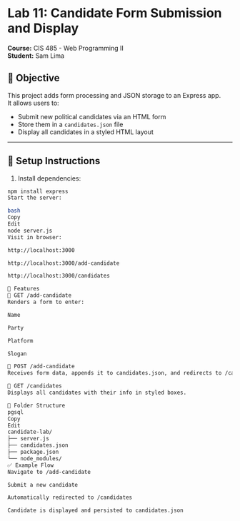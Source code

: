 # Lab 11: Candidate Form Submission and Display

**Course:** CIS 485 - Web Programming II  
**Student:** Sam Lima  

## 🧠 Objective
This project adds form processing and JSON storage to an Express app.  
It allows users to:
- Submit new political candidates via an HTML form
- Store them in a `candidates.json` file
- Display all candidates in a styled HTML layout

---

## 🚀 Setup Instructions

1. Install dependencies:
```bash
npm install express
Start the server:

bash
Copy
Edit
node server.js
Visit in browser:

http://localhost:3000

http://localhost:3000/add-candidate

http://localhost:3000/candidates

📌 Features
🔹 GET /add-candidate
Renders a form to enter:

Name

Party

Platform

Slogan

🔹 POST /add-candidate
Receives form data, appends it to candidates.json, and redirects to /candidates.

🔹 GET /candidates
Displays all candidates with their info in styled boxes.

📁 Folder Structure
pgsql
Copy
Edit
candidate-lab/
├── server.js
├── candidates.json
├── package.json
└── node_modules/
✅ Example Flow
Navigate to /add-candidate

Submit a new candidate

Automatically redirected to /candidates

Candidate is displayed and persisted to candidates.json

